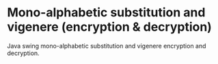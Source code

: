 # Mono-alphabetic substitution and vigenere (encryption & decryption)
Java swing mono-alphabetic substitution and vigenere encryption and decryption.

